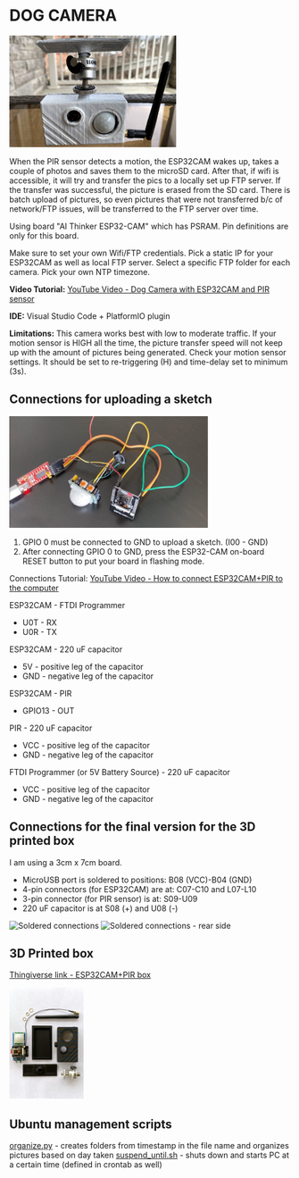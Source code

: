 # DOG CAMERA

<img src="/assets/images/dog-camera.jpg" alt="ESP32 Camera with PIR sensor" height="200" title="Dog Camera">

 When the PIR sensor detects a motion, the ESP32CAM wakes up, takes a couple of photos and saves them to the microSD card.
 After that, if wifi is accessible, it will try and transfer the pics to a locally set up FTP server.
 If the transfer was successful, the picture is erased from the SD card. 
 There is batch upload of pictures, so even pictures that were not transferred b/c of network/FTP issues, will be transferred 
 to the FTP server over time.

 Using board "AI Thinker ESP32-CAM" which has PSRAM. 
 Pin definitions are only for this board. 
 
 Make sure to set your own Wifi/FTP credentials. Pick a static IP for your ESP32CAM as well as local FTP server.
 Select a specific FTP folder for each camera. Pick your own NTP timezone. 

 **Video Tutorial:**
[YouTube Video - Dog Camera with ESP32CAM and PIR sensor](https://youtu.be/Xqssep32oWI)

**IDE:**
Visual Studio Code + PlatformIO plugin

**Limitations:**
This camera works best with low to moderate traffic. If your motion sensor is HIGH all the time, the picture transfer speed will not keep up with the amount of pictures being generated. Check your motion sensor settings. It should be set to re-triggering (H) and time-delay set to minimum (3s).

 
## Connections for uploading a sketch

<img src="/assets/images/computer-connections.jpg" alt="Computer connections" height="200" title="Computer connections">

1. GPIO 0 must be connected to GND to upload a sketch. (I00 - GND)
2. After connecting GPIO 0 to GND, press the ESP32-CAM on-board RESET button to put your board in flashing mode.

Connections Tutorial:
[YouTube Video - How to connect ESP32CAM+PIR to the computer](https://youtu.be/_SIfywxHqL0)
 
 ESP32CAM - FTDI Programmer
 * U0T - RX
 * U0R - TX
 
 ESP32CAM - 220 uF capacitor
 * 5V - positive leg of the capacitor
 * GND - negative leg of the capacitor
 
 ESP32CAM - PIR
 * GPIO13 - OUT
 
 PIR - 220 uF capacitor
 * VCC - positive leg of the capacitor
 * GND - negative leg of the capacitor
 
 FTDI Programmer (or 5V Battery Source) - 220 uF capacitor
 * VCC - positive leg of the capacitor
 * GND - negative leg of the capacitor
 
 
## Connections for the final version for the 3D printed box
  
 I am using a 3cm x 7cm board. 
 * MicroUSB port is soldered to positions: B08 (VCC)-B04 (GND)
 * 4-pin connectors (for ESP32CAM) are at: C07-C10 and L07-L10
 * 3-pin connector (for PIR sensor) is at: S09-U09
 * 220 uF capacitor is at S08 (+) and U08 (-)

 <img src="/assets/images/soldered-connections.jpg" alt="Soldered connections" height="200" title="Soldered connections">
 <img src="/assets/images/soldered-connections-2.jpg" alt="Soldered connections - rear side" height="200" title="Soldered connections - rear side">

 ## 3D Printed box

 [Thingiverse link - ESP32CAM+PIR box](https://www.thingiverse.com/thing:5389750)

 <img src="/assets/images/3d-printed-box.jpg" alt="3D Printed Box" height="200" title="3D Printed Box">

 ## Ubuntu management scripts

 [organize.py](assets/scripts/organize.py) - creates folders from timestamp in the file name and organizes pictures based on day taken
 [suspend_until.sh](assets/scripts/suspend_until.sh) - shuts down and starts PC at a certain time (defined in crontab as well)
